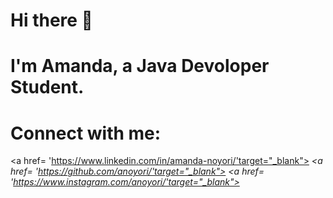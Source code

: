 <link rel="stylesheet" href="https://use.fontawesome.com/releases/v5.6.3/css/all.css"
 integrity="sha384-UHRtZLI+pbxtHCWp1t77Bi1L4ZtiqrqD80Kn4Z8NTSRyMA2Fd33n5dQ8lWUE00s/" crossorigin="anonymous">

# Hi there 👋

# I'm Amanda, a Java Devoloper Student.

# Connect with me: 

  <a href= 'https://www.linkedin.com/in/amanda-noyori/'target="_blank"><i class = 'linkedin'> <i class="fab fa-linkedin"></i></a>
  <a href= 'https://github.com/anoyori/'target="_blank"><i class="fab fa-github-square"></i></a>
  <a href= 'https://www.instagram.com/anoyori/'target="_blank"><i class="fab fa-instagram"></i></a>

<!--
**anoyori/anoyori** is a ✨ _special_ ✨ repository because its `README.md` (this file) appears on your GitHub profile.

Here are some ideas to get you started:

- 🔭 I’m currently working on ...
- 🌱 I’m currently learning ...
- 👯 I’m looking to collaborate on ...
- 🤔 I’m looking for help with ...
- 💬 Ask me about ...
- 📫 How to reach me: ...
- 😄 Pronouns: ...
- ⚡ Fun fact: ...
-->
